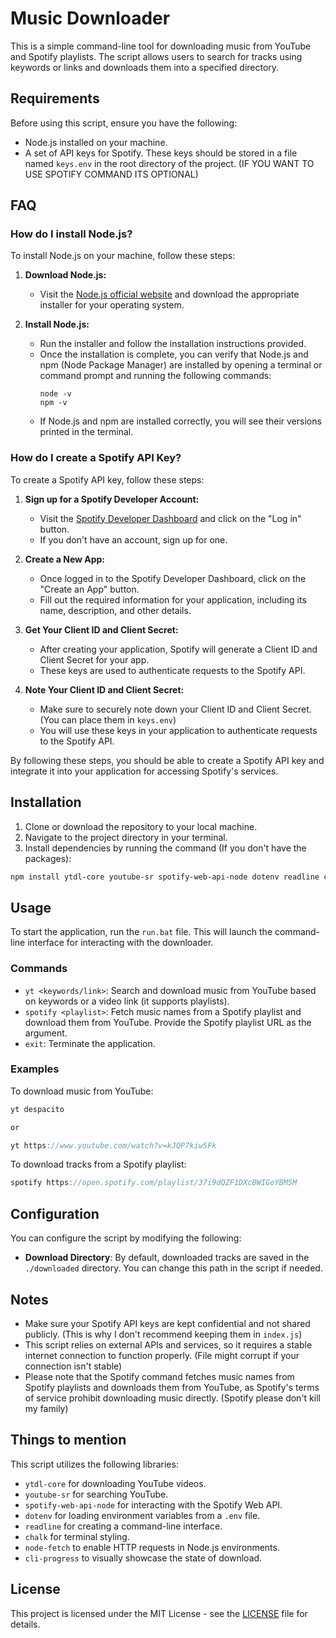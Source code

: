 # Music Downloader

This is a simple command-line tool for downloading music from YouTube and Spotify playlists. The script allows users to search for tracks using keywords or links and downloads them into a specified directory.

## Requirements

Before using this script, ensure you have the following:

- Node.js installed on your machine.
- A set of API keys for Spotify. These keys should be stored in a file named `keys.env` in the root directory of the project. (IF YOU WANT TO USE SPOTIFY COMMAND ITS OPTIONAL)

## FAQ

### How do I install Node.js?

To install Node.js on your machine, follow these steps:

1. **Download Node.js:**
   - Visit the [Node.js official website](https://nodejs.org/) and download the appropriate installer for your operating system.

2. **Install Node.js:**
   - Run the installer and follow the installation instructions provided.
   - Once the installation is complete, you can verify that Node.js and npm (Node Package Manager) are installed by opening a terminal or command prompt and running the following commands:
     ```
     node -v
     npm -v
     ```
   - If Node.js and npm are installed correctly, you will see their versions printed in the terminal.

### How do I create a Spotify API Key?

To create a Spotify API key, follow these steps:

1. **Sign up for a Spotify Developer Account:**
   - Visit the [Spotify Developer Dashboard](https://developer.spotify.com/dashboard/login) and click on the "Log in" button.
   - If you don't have an account, sign up for one.

2. **Create a New App:**
   - Once logged in to the Spotify Developer Dashboard, click on the "Create an App" button.
   - Fill out the required information for your application, including its name, description, and other details.

3. **Get Your Client ID and Client Secret:**
   - After creating your application, Spotify will generate a Client ID and Client Secret for your app.
   - These keys are used to authenticate requests to the Spotify API.

4. **Note Your Client ID and Client Secret:**
   - Make sure to securely note down your Client ID and Client Secret. (You can place them in `keys.env`)
   - You will use these keys in your application to authenticate requests to the Spotify API.

By following these steps, you should be able to create a Spotify API key and integrate it into your application for accessing Spotify's services.

## Installation

1. Clone or download the repository to your local machine.
2. Navigate to the project directory in your terminal.
3. Install dependencies by running the command (If you don't have the packages):

```bash
npm install ytdl-core youtube-sr spotify-web-api-node dotenv readline chalk node-fetch cli-progress
```

## Usage

To start the application, run the `run.bat` file. This will launch the command-line interface for interacting with the downloader.

### Commands

- `yt <keywords/link>`: Search and download music from YouTube based on keywords or a video link (it supports playlists).
- `spotify <playlist>`: Fetch music names from a Spotify playlist and download them from YouTube. Provide the Spotify playlist URL as the argument.
- `exit`: Terminate the application.

### Examples

To download music from YouTube:
```js
yt despacito

or

yt https://www.youtube.com/watch?v=kJQP7kiw5Fk
```

To download tracks from a Spotify playlist:
```js
spotify https://open.spotify.com/playlist/37i9dQZF1DXcBWIGoYBM5M
```


## Configuration

You can configure the script by modifying the following:

- **Download Directory**: By default, downloaded tracks are saved in the `./downloaded` directory. You can change this path in the script if needed.

## Notes

- Make sure your Spotify API keys are kept confidential and not shared publicly. (This is why I don't recommend keeping them in `index.js`)
- This script relies on external APIs and services, so it requires a stable internet connection to function properly. (File might corrupt if your connection isn't stable)
- Please note that the Spotify command fetches music names from Spotify playlists and downloads them from YouTube, as Spotify's terms of service prohibit downloading music directly. (Spotify please don't kill my family)

## Things to mention

This script utilizes the following libraries:

- `ytdl-core` for downloading YouTube videos.
- `youtube-sr` for searching YouTube.
- `spotify-web-api-node` for interacting with the Spotify Web API.
- `dotenv` for loading environment variables from a `.env` file.
- `readline` for creating a command-line interface.
- `chalk` for terminal styling.
- `node-fetch` to enable HTTP requests in Node.js environments.
- `cli-progress` to visually showcase the state of download.

## License

This project is licensed under the MIT License - see the [LICENSE](LICENSE) file for details.
